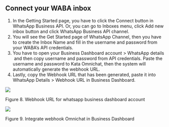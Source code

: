 ## Connect your WABA inbox

1.  In the Getting Started page, you have to click the Connect button in WhatsApp Business API. Or, you can go to Inboxes menu, click Add new inbox button and click WhatsApp Business API channel.
2.  You will see the Get Started page of WhatsApp Channel, then you have to create the Inbox Name and fill in the username and password from your WABA’s API credentials.
3.  You have to open your Business Dashboard account > WhatsApp details  and then copy username and password from API credentials. Paste the username and password to Kata Omnichat, then the system will automatically generate the webhook URL.
4.  Lastly, copy the Webhook URL that has been generated, paste it into WhatsApp Details > Webhook URL in Business Dashboard.

![](https://lh4.googleusercontent.com/Un3Dw6YYlTXDedOUDfglV4-6DeQmi-u0y--wbk4Qh0ngsZXmjdbhIGPEkqpi_s8cdDp7liMzX9OJ8AERQAIjbmT1ejZYtuwAFAiJIfnWI3aEiBC8SjQhs6KZ5vgJI5w3Fi5UVZaC)

Figure 8. Webhook URL for whatsapp business dashboard account

![](https://lh5.googleusercontent.com/zV9k9D72tIyBXMVpYAEgi4gfV18sNCAyNDjTXGOkuYqMA3DuSSD2ikwVDDzCbQdiGMPkkIcqnTOW2RmlyxNy9B9hp03soX-VEw7QCMdLu0FAigTJpyt2RmQ4-NLi6zw7YLkf7cQU)

Figure 9. Integrate webhook Omnichat in Business Dashboard
